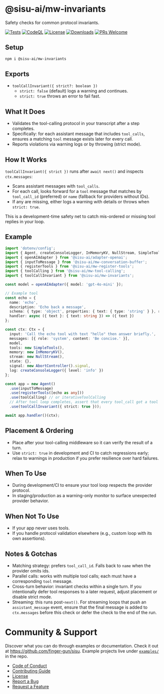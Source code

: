 # @sisu-ai/mw-invariants

Safety checks for common protocol invariants.

[![Tests](https://github.com/finger-gun/sisu/actions/workflows/tests.yml/badge.svg?branch=main)](https://github.com/finger-gun/sisu/actions/workflows/tests.yml)
[![CodeQL](https://github.com/finger-gun/sisu/actions/workflows/github-code-scanning/codeql/badge.svg)](https://github.com/finger-gun/sisu/actions/workflows/github-code-scanning/codeql)
[![License](https://img.shields.io/badge/license-Apache--2.0-blue)](https://github.com/finger-gun/sisu/blob/main/LICENSE)
[![Downloads](https://img.shields.io/npm/dm/%40sisu-ai%2Fmw-invariants)](https://www.npmjs.com/package/@sisu-ai/mw-invariants)
[![PRs Welcome](https://img.shields.io/badge/PRs-welcome-brightgreen.svg)](https://github.com/finger-gun/sisu/blob/main/CONTRIBUTING.md)

## Setup
```bash
npm i @sisu-ai/mw-invariants
```

## Exports
- `toolCallInvariant({ strict?: boolean })`
  - `strict: false` (default) logs a warning and continues.
  - `strict: true` throws an error to fail fast.


## What It Does
- Validates the tool-calling protocol in your transcript after a step completes.
- Specifically: for each assistant message that includes `tool_calls`, ensures a matching `tool` message exists later for every call.
- Reports violations via warning logs or by throwing (strict mode).

## How It Works
`toolCallInvariant({ strict })` runs after `await next()` and inspects `ctx.messages`:
- Scans assistant messages with `tool_calls`.
- For each call, looks forward for a `tool` message that matches by `tool_call_id` (preferred) or `name` (fallback for providers without IDs).
- If any are missing, either logs a warning with details or throws when `strict: true`.

This is a development-time safety net to catch mis-ordered or missing tool replies in your loop.

## Example
```ts
import 'dotenv/config';
import { Agent, createConsoleLogger, InMemoryKV, NullStream, SimpleTools, type Ctx } from '@sisu-ai/core';
import { openAIAdapter } from '@sisu-ai/adapter-openai';
import { inputToMessage } from '@sisu-ai/mw-conversation-buffer';
import { registerTools } from '@sisu-ai/mw-register-tools';
import { toolCalling } from '@sisu-ai/mw-tool-calling';
import { toolCallInvariant } from '@sisu-ai/mw-invariants';

const model = openAIAdapter({ model: 'gpt-4o-mini' });

// Example tool
const echo = {
  name: 'echo',
  description: 'Echo back a message',
  schema: { type: 'object', properties: { text: { type: 'string' } }, required: ['text'] },
  handler: async ({ text }: { text: string }) => ({ text })
};

const ctx: Ctx = {
  input: 'Call the echo tool with text "hello" then answer briefly.',
  messages: [{ role: 'system', content: 'Be concise.' }],
  model,
  tools: new SimpleTools(),
  memory: new InMemoryKV(),
  stream: new NullStream(),
  state: {},
  signal: new AbortController().signal,
  log: createConsoleLogger({ level: 'info' })
};

const app = new Agent()
  .use(inputToMessage)
  .use(registerTools([echo as any]))
  .use(toolCalling) // or iterativeToolCalling
  // After tool loop completes, assert that every tool_call got a tool reply
  .use(toolCallInvariant({ strict: true }));

await app.handler()(ctx);
```

## Placement & Ordering
- Place after your tool-calling middleware so it can verify the result of a turn.
- Use `strict: true` in development and CI to catch regressions early; relax to warnings in production if you prefer resilience over hard failures.

## When To Use
- During development/CI to ensure your tool loop respects the provider protocol.
- In staging/production as a warning-only monitor to surface unexpected provider behavior.

## When Not To Use
- If your app never uses tools.
- If you handle protocol validation elsewhere (e.g., custom loop with its own assertions).

## Notes & Gotchas
- Matching strategy: prefers `tool_call_id`. Falls back to `name` when the provider omits ids.
- Parallel calls: works with multiple tool calls; each must have a corresponding `tool` message.
- Cross-turn behavior: invariant checks within a single turn. If you intentionally defer tool responses to a later request, adjust placement or disable strict mode.
- Streaming: this runs post-`next()`. For streaming loops that push an `assistant_message` event, ensure that the final message is added to `ctx.messages` before this check or defer the check to the end of the run.

# Community & Support

Discover what you can do through examples or documentation. Check it out at https://github.com/finger-gun/sisu. Example projects live under [`examples/`](https://github.com/finger-gun/sisu/tree/main/examples) in the repo.

- [Code of Conduct](https://github.com/finger-gun/sisu/blob/main/CODE_OF_CONDUCT.md)
- [Contributing Guide](https://github.com/finger-gun/sisu/blob/main/CONTRIBUTING.md)
- [License](https://github.com/finger-gun/sisu/blob/main/LICENSE)
- [Report a Bug](https://github.com/finger-gun/sisu/issues/new?template=bug_report.md)
- [Request a Feature](https://github.com/finger-gun/sisu/issues/new?template=feature_request.md)
